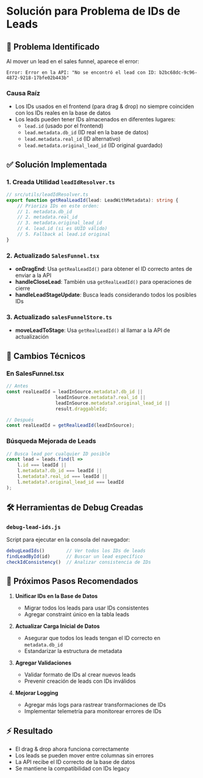 # Solución para Problema de IDs de Leads

## 🐛 Problema Identificado

Al mover un lead en el sales funnel, aparece el error:
```
Error: Error en la API: "No se encontró el lead con ID: b2bc68dc-9c96-4872-9218-17bfe02b443b"
```

### Causa Raíz
- Los IDs usados en el frontend (para drag & drop) no siempre coinciden con los IDs reales en la base de datos
- Los leads pueden tener IDs almacenados en diferentes lugares:
  - `lead.id` (usado por el frontend)
  - `lead.metadata.db_id` (ID real en la base de datos)
  - `lead.metadata.real_id` (ID alternativo)
  - `lead.metadata.original_lead_id` (ID original guardado)

## ✅ Solución Implementada

### 1. Creada Utilidad `leadIdResolver.ts`

```typescript
// src/utils/leadIdResolver.ts
export function getRealLeadId(lead: LeadWithMetadata): string {
    // Prioriza IDs en este orden:
    // 1. metadata.db_id
    // 2. metadata.real_id
    // 3. metadata.original_lead_id
    // 4. lead.id (si es UUID válido)
    // 5. Fallback al lead.id original
}
```

### 2. Actualizado `SalesFunnel.tsx`

- **onDragEnd**: Usa `getRealLeadId()` para obtener el ID correcto antes de enviar a la API
- **handleCloseLead**: También usa `getRealLeadId()` para operaciones de cierre
- **handleLeadStageUpdate**: Busca leads considerando todos los posibles IDs

### 3. Actualizado `salesFunnelStore.ts`

- **moveLeadToStage**: Usa `getRealLeadId()` al llamar a la API de actualización

## 🔧 Cambios Técnicos

### En SalesFunnel.tsx
```typescript
// Antes
const realLeadId = leadInSource.metadata?.db_id || 
                  leadInSource.metadata?.real_id || 
                  leadInSource.metadata?.original_lead_id ||
                  result.draggableId;

// Después
const realLeadId = getRealLeadId(leadInSource);
```

### Búsqueda Mejorada de Leads
```typescript
// Busca lead por cualquier ID posible
const lead = leads.find(l => 
    l.id === leadId ||
    l.metadata?.db_id === leadId ||
    l.metadata?.real_id === leadId ||
    l.metadata?.original_lead_id === leadId
);
```

## 🛠️ Herramientas de Debug Creadas

### `debug-lead-ids.js`
Script para ejecutar en la consola del navegador:
```javascript
debugLeadIds()        // Ver todos los IDs de leads
findLeadById(id)      // Buscar un lead específico
checkIdConsistency()  // Analizar consistencia de IDs
```

## 📝 Próximos Pasos Recomendados

1. **Unificar IDs en la Base de Datos**
   - Migrar todos los leads para usar IDs consistentes
   - Agregar constraint único en la tabla leads

2. **Actualizar Carga Inicial de Datos**
   - Asegurar que todos los leads tengan el ID correcto en `metadata.db_id`
   - Estandarizar la estructura de metadata

3. **Agregar Validaciones**
   - Validar formato de IDs al crear nuevos leads
   - Prevenir creación de leads con IDs inválidos

4. **Mejorar Logging**
   - Agregar más logs para rastrear transformaciones de IDs
   - Implementar telemetría para monitorear errores de IDs

## ⚡ Resultado

- El drag & drop ahora funciona correctamente
- Los leads se pueden mover entre columnas sin errores
- La API recibe el ID correcto de la base de datos
- Se mantiene la compatibilidad con IDs legacy